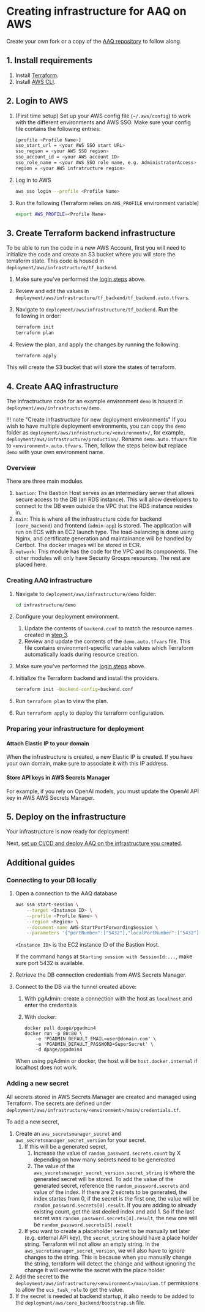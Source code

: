 # Creating infrastructure for AAQ on AWS

Create your own fork or a copy of the [AAQ repository](https://github.com/IDinsight/aaq-core) to follow along.

## 1. Install requirements

1. Install [Terraform](https://developer.hashicorp.com/terraform/install).
2. Install [AWS CLI](https://docs.aws.amazon.com/cli/latest/userguide/getting-started-install.html).

## 2. Login to AWS

1. (First time setup) Set up your AWS config file (`~/.aws/config`) to work with the different environments and AWS SSO. Make sure your config file contains the following entries:

    ```bash
    [profile <Profile Name>]
    sso_start_url = <your AWS SSO start URL>
    sso_region = <your AWS SSO region>
    sso_account_id = <your AWS account ID>
    sso_role_name = <your AWS SSO role name, e.g. AdministratorAccess>
    region = <your AWS infratructure region>
    ```

2. Log in to AWS

    ```bash
    aws sso login --profile <Profile Name>
    ```

3. Run the following (Terraform relies on `AWS_PROFILE` environment variable)

    ```bash
    export AWS_PROFILE=<Profile Name>
    ```

## 3. Create Terraform backend infrastructure

To be able to run the code in a new AWS Account, first you will need to initialize the
code and create an S3 bucket where you will store the terraform state. This code is
housed in `deployment/aws/infrastructure/tf_backend`.

1. Make sure you've performed the [login steps](#2-login-to-aws) above.
1. Review and edit the values in `deployment/aws/infrastructure/tf_backend/tf_backend.auto.tfvars`.
1. Navigate to `deployment/aws/infrastructure/tf_backend`. Run the following in order:

    ```bash
    terraform init
    terraform plan
    ```

1. Review the plan, and apply the changes by running the following.

    ```
    terraform apply
    ```

 This will create the S3 bucket that will store the states of terraform.

## 4. Create AAQ infrastructure

The infractructure code for an example environment `demo` is housed in
`deployment/aws/infrastructure/demo`.

!!! note "Create infrastructure for new deployment environments"
    If you wish to have multiple deployment environments, you can copy the `demo`
    folder as `deployment/aws/infrastructure/<environment>/`, for example,
    `deployment/aws/infrastructure/production/`.
    Rename `demo.auto.tfvars` file to `<environment>.auto.tfvars`. Then, follow the steps
    below but replace `demo` with your own environment name.

### Overview

There are three main modules.

1. `bastion`: The Bastion Host serves as an intermediary server that allows secure access to the
   DB (an RDS instance). This will allow developers to connect to the DB even outside
   the VPC that the RDS instance resides in.
2. `main`: This is where all the infrastructure code for backend (`core_backend`) and
   frontend (`admin-app`) is stored. The application will run on ECS with an EC2 launch type. The
   load-balancing is done using Nginx, and certificate generation and maintainance will
   be handled by Certbot. The docker images will be stored in ECR.
3. `network`: This module has the code for the VPC and its components. The other modules will only have Security Groups resources. The rest are placed here.

### Creating AAQ infrastructure

1. Navigate to `deployment/aws/infrastructure/demo` folder.

    ```bash
    cd infrastructure/demo
    ```

1. Configure your deployment environment.
    1. Update the contents of `backend.conf` to match the resource names created in
       [step 3](#3-create-terraform-backend-infrastructure).
    1. Review and update the contents of the `demo.auto.tfvars` file. This file contains environment-specific variable
        values which Terraform automatically loads during resource creation.
1. Make sure you've performed the [login steps](#2-login-to-aws) above.
1. Initialize the Terraform backend and install the providers.

    ```bash
    terraform init -backend-config=backend.conf
    ```

1. Run `terraform plan` to view the plan.
1. Run `terraform apply` to deploy the terraform configuration.

### Preparing your infrastructure for deployment

#### Attach Elastic IP to your domain

When the infrastructure is created, a new Elastic IP is created. If you have your own
domain, make sure to associate it with this IP address.

#### Store API keys in AWS Secrets Manager

For example, if you rely on OpenAI models, you must update the OpenAI API key in AWS AWS Secrets Manager.

## 5. Deploy on the infrastructure

Your infrastructure is now ready for deployment!

Next, [set up CI/CD and deploy AAQ on the infrastructure you created](cicd.md).

## Additional guides

### Connecting to your DB locally

1. Open a connection to the AAQ database

    ```bash
    aws ssm start-session \
        --target <Instance ID> \
        --profile <Profile Name> \
        --region <Region> \
        --document-name AWS-StartPortForwardingSession \
        --parameters '{"portNumber":["5432"],"localPortNumber":["5432"]}'
    ```

    `<Instance ID>` is the EC2 instance ID of the Bastion Host.

    If the command hangs at `Starting session with SessionId:...`, make sure port
    5432 is available.

2. Retrieve the DB connection credentials from AWS Secrets Manager.
3. Connect to the DB via the tunnel created above:
    1. With pgAdmin: create a connection with the host as `localhost` and enter the credentials
    2. With docker:

        ```
        docker pull dpage/pgadmin4
        docker run -p 80:80 \
            -e 'PGADMIN_DEFAULT_EMAIL=user@domain.com' \
            -e 'PGADMIN_DEFAULT_PASSWORD=SuperSecret' \
            -d dpage/pgadmin4
        ```

    When using pgAdmin or docker, the host will be `host.docker.internal` if localhost does not work.

### Adding a new secret

All secrets stored in AWS Secrets Manager are created and managed using Terraform. The
secrets are defined under `deployment/aws/infrastructure/<environment>/main/credentials.tf`.

To add a new secret,

1. Create an `aws_secretsmanager_secret` and `aws_secretsmanager_secret_version` for
   your secret.
    1. If this will be a generated secret,
        1. Increase the value of `random_password.secrets.count` by X depending on how many secrets need to be genereated
        1. The value of the `aws_secretsmanager_secret_version.secret_string` is where the generated secret will be stored. To add the value of the generated secret, reference the `random_password.secrets` and value of the index. If there are 2 secrets to be generated, the index startes from 0, if the secret is the first one, the value will be `random_password.secrets[0].result`. If you are adding to already existing count, get the last decled index and add 1. So if the last secret was `random_password.secrets[4].result`, the new one will be `random_password.secrets[5].result`
    1. If you want to create a placeholder secret to be manually set later (e.g. external API key), the
        `secret_string` should have a place holder string. Terraform will not allow an empty
        string. In the `aws_secretsmanager_secret_version`, we will also have to ignore
        changes to the string. This is because when you manually change the string, terraform
        will detect the change and without ignoring the change it will overwrite the secret
       with the place holder
1. Add the secret to the `deployment/aws/infrastructure/<environment>/main/iam.tf` permissions to allow the `ecs_task_role` to get the value.
1. If the secret is needed at backend startup, it also needs to be added to the
   `deployment/aws/core_backend/bootstrap.sh` file.
